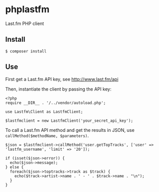 # phplastfm
Last.fm PHP client

## Install

```
$ composer install
```

## Use

First get a Last.fm API key, see http://www.last.fm/api

Then, instantiate the client by passing the API key:

```
<?php
require __DIR__ . '/../vendor/autoload.php';

use Lastfm\Client as LastfmClient;

$lastfmclient = new LastfmClient('your_secret_api_key');
```

To call a Last.fm API method and get the results in JSON, use `callMethod($methodName, $parameters)`.

```
$json = $lastfmclient->callMethod('user.getTopTracks', ['user' => 'lastfm_username', 'limit' => '20']);

if (isset($json->error)) {
  echo($json->message);
} else {
  foreach($json->toptracks->track as $track) {
    echo($track->artist->name . ' - ' . $track->name . "\n");
  }
}
```
